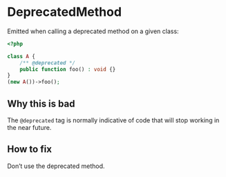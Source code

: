 # DeprecatedMethod

Emitted when calling a deprecated method on a given class:

```php
<?php

class A {
    /** @deprecated */
    public function foo() : void {}
}
(new A())->foo();
```

## Why this is bad

The `@deprecated` tag is normally indicative of code that will stop working in the near future.

## How to fix

Don’t use the deprecated method.
